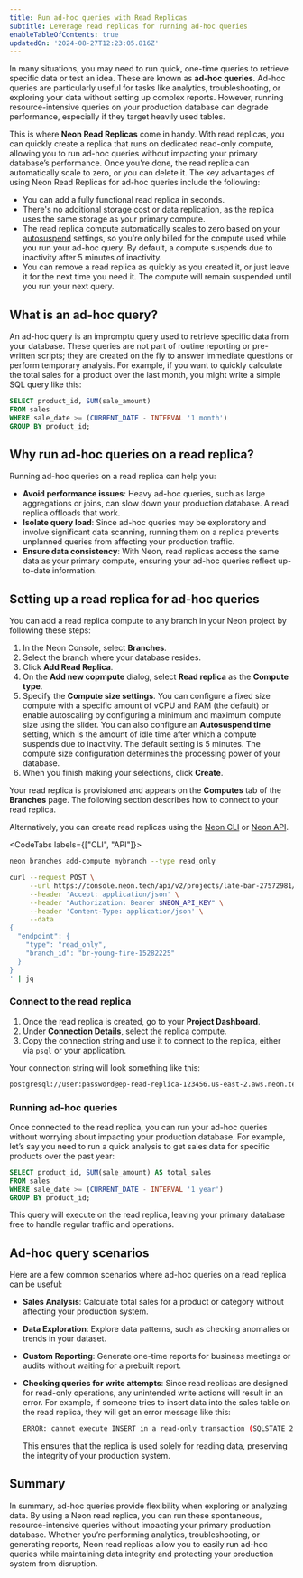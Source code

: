 ```yaml
---
title: Run ad-hoc queries with Read Replicas
subtitle: Leverage read replicas for running ad-hoc queries
enableTableOfContents: true
updatedOn: '2024-08-27T12:23:05.816Z'
---
```


In many situations, you may need to run quick, one-time queries to retrieve specific data or test an idea. These are known as **ad-hoc queries**. Ad-hoc queries are particularly useful for tasks like analytics, troubleshooting, or exploring your data without setting up complex reports. However, running resource-intensive queries on your production database can degrade performance, especially if they target heavily used tables.

This is where **Neon Read Replicas** come in handy. With read replicas, you can quickly create a replica that runs on dedicated read-only compute, allowing you to run ad-hoc queries without impacting your primary database’s performance. Once you're done, the read replica can automatically scale to zero, or you can delete it. The key advantages of using Neon Read Replicas for ad-hoc queries include the following:

- You can add a fully functional read replica in seconds.
- There's no additional storage cost or data replication, as the replica uses the same storage as your primary compute.
- The read replica compute automatically scales to zero based on your [autosuspend](/docs/introduction/auto-suspend) settings, so you're only billed for the compute used while you run your ad-hoc query. By default, a compute suspends due to inactivity after 5 minutes of inactivity.
- You can remove a read replica as quickly as you created it, or just leave it for the next time you need it. The compute will remain suspended until you run your next query.

## What is an ad-hoc query?

An ad-hoc query is an impromptu query used to retrieve specific data from your database. These queries are not part of routine reporting or pre-written scripts; they are created on the fly to answer immediate questions or perform temporary analysis. For example, if you want to quickly calculate the total sales for a product over the last month, you might write a simple SQL query like this:

```sql
SELECT product_id, SUM(sale_amount)
FROM sales
WHERE sale_date >= (CURRENT_DATE - INTERVAL '1 month')
GROUP BY product_id;
```

## Why run ad-hoc queries on a read replica?

Running ad-hoc queries on a read replica can help you:

- **Avoid performance issues**: Heavy ad-hoc queries, such as large aggregations or joins, can slow down your production database. A read replica offloads that work.
- **Isolate query load**: Since ad-hoc queries may be exploratory and involve significant data scanning, running them on a replica prevents unplanned queries from affecting your production traffic.
- **Ensure data consistency**: With Neon, read replicas access the same data as your primary compute, ensuring your ad-hoc queries reflect up-to-date information.

## Setting up a read replica for ad-hoc queries

You can add a read replica compute to any branch in your Neon project by following these steps:

1. In the Neon Console, select **Branches**.
2. Select the branch where your database resides.
3. Click **Add Read Replica**.
4. On the **Add new copmpute** dialog, select **Read replica** as the **Compute type**.
5. Specify the **Compute size settings**. You can configure a fixed size compute with a specific amount of vCPU and RAM (the default) or enable autoscaling by configuring a minimum and maximum compute size using the slider. You can also configure an **Autosuspend time** setting, which is the amount of idle time after which a compute suspends due to inactivity. The default setting is 5 minutes.
   <Admonition type="note">
   The compute size configuration determines the processing power of your database.
   </Admonition>
6. When you finish making your selections, click **Create**.

Your read replica is provisioned and appears on the **Computes** tab of the **Branches** page. The following section describes how to connect to your read replica.

Alternatively, you can create read replicas using the [Neon CLI](/docs/reference/cli-branches#create) or [Neon API](https://api-docs.neon.tech/reference/createprojectendpoint).

<CodeTabs labels={["CLI", "API"]}>

```bash
neon branches add-compute mybranch --type read_only
```

```bash
curl --request POST \
     --url https://console.neon.tech/api/v2/projects/late-bar-27572981/endpoints \
     --header 'Accept: application/json' \
     --header "Authorization: Bearer $NEON_API_KEY" \
     --header 'Content-Type: application/json' \
     --data '
{
  "endpoint": {
    "type": "read_only",
    "branch_id": "br-young-fire-15282225"
  }
}
' | jq
```

</CodeTabs>

### Connect to the read replica

1. Once the read replica is created, go to your **Project Dashboard**.
2. Under **Connection Details**, select the replica compute.
3. Copy the connection string and use it to connect to the replica, either via `psql` or your application.

Your connection string will look something like this:

```bash
postgresql://user:password@ep-read-replica-123456.us-east-2.aws.neon.tech/dbname
```

### Running ad-hoc queries

Once connected to the read replica, you can run your ad-hoc queries without worrying about impacting your production database. For example, let’s say you need to run a quick analysis to get sales data for specific products over the past year:

```sql
SELECT product_id, SUM(sale_amount) AS total_sales
FROM sales
WHERE sale_date >= (CURRENT_DATE - INTERVAL '1 year')
GROUP BY product_id;
```

This query will execute on the read replica, leaving your primary database free to handle regular traffic and operations.

## Ad-hoc query scenarios

Here are a few common scenarios where ad-hoc queries on a read replica can be useful:

- **Sales Analysis**: Calculate total sales for a product or category without affecting your production system.
- **Data Exploration**: Explore data patterns, such as checking anomalies or trends in your dataset.
- **Custom Reporting**: Generate one-time reports for business meetings or audits without waiting for a prebuilt report.
- **Checking queries for write attempts**: Since read replicas are designed for read-only operations, any unintended write actions will result in an error. For example, if someone tries to insert data into the sales table on the read replica, they will get an error message like this:

  ```bash
  ERROR: cannot execute INSERT in a read-only transaction (SQLSTATE 25006)
  ```

  This ensures that the replica is used solely for reading data, preserving the integrity of your production system.

## Summary

In summary, ad-hoc queries provide flexibility when exploring or analyzing data. By using a Neon read replica, you can run these spontaneous, resource-intensive queries without impacting your primary production database. Whether you’re performing analytics, troubleshooting, or generating reports, Neon read replicas allow you to easily run ad-hoc queries while maintaining data integrity and protecting your production system from disruption.
